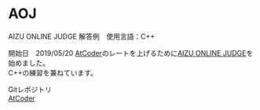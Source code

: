 # AOJ
AIZU ONLINE JUDGE 解答例　使用言語：C++

開始日　2019/05/20
[AtCoder](https://atcoder.jp)のレートを上げるために[AIZU ONLINE JUDGE](http://judge.u-aizu.ac.jp/onlinejudge/)を始めました。  
C++の練習を兼ねています。

Gitレポジトリ  
[AtCoder](https://github.com/fu-hide/AtCoder)
